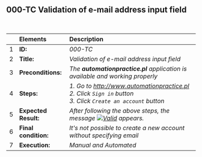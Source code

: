 ## 000-TC Validation of e-mail address input field

<br>

|     | Elements             | Description                                                                                                                           |
| :-- | :------------------- | :------------------------------------------------------------------------------------------------------------------------------------ |
| 1   | **ID:**              | _000-TC_                                                                                                                              |
| 2   | **Title:**           | _Validation of e-mail address input field_                                                                                            |
| 3   | **Preconditions:**   | _The **automationpractice.pl** application is available and working properly_                                                         |
| 4   | **Steps:**           | _1. Go to http://www.automationpractice.pl <br> 2. Click `Sign in` button <br> 3. Click `Create an account` button_                   |
| 5   | **Expected Result:** | _After following the above steps, the message [![Valid](https://img.shields.io/badge/Invalid%20email%20address.-f3515c)](#) appears._ |
| 6   | **Final condition:** | _It's not possible to create a new account without specifying email_                                                                  |
| 7   | **Execution:**       | _Manual and Automated_                                                                                                                |
